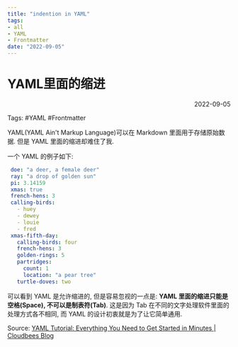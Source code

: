 ```yaml
---
title: "indention in YAML"
tags:
- all
- YAML
- Frontmatter
date: "2022-09-05"
---
```

# YAML里面的缩进

<div align="right"> 2022-09-05</div>

Tags: #YAML #Frontmatter

YAML(YAML Ain't Markup Language)可以在 Markdown 里面用于存储原始数据. 但是 YAML 里面的缩进却难住了我.

一个 YAML 的例子如下:
```YAML
 doe: "a deer, a female deer"
 ray: "a drop of golden sun"
 pi: 3.14159
 xmas: true
 french-hens: 3
 calling-birds:
   - huey
   - dewey
   - louie
   - fred
 xmas-fifth-day:
   calling-birds: four
   french-hens: 3
   golden-rings: 5
   partridges:
     count: 1
     location: "a pear tree"
   turtle-doves: two
```
可以看到 YAML 是允许缩进的, 但是容易忽视的一点是: **YAML 里面的缩进只能是空格(Space), 不可以是制表符(Tab)**.
这是因为 Tab 在不同的文字处理软件里面的处理方式各不相同, 而 YAML 的设计初衷就是为了让它简单通用.

Source: [YAML Tutorial: Everything You Need to Get Started in Minutes | Cloudbees Blog](https://www.cloudbees.com/blog/yaml-tutorial-everything-you-need-get-started)
